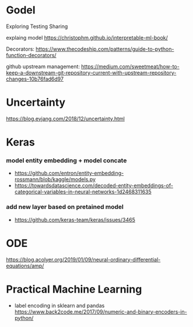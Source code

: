 # Godel
Exploring Testing Sharing

explaing model
https://christophm.github.io/interpretable-ml-book/


Decorators:
https://www.thecodeship.com/patterns/guide-to-python-function-decorators/


github upstream management:
https://medium.com/sweetmeat/how-to-keep-a-downstream-git-repository-current-with-upstream-repository-changes-10b76fad6d97


# Uncertainty
https://blog.evjang.com/2018/12/uncertainty.html


# Keras
### model entity embedding + model concate
* https://github.com/entron/entity-embedding-rossmann/blob/kaggle/models.py
* https://towardsdatascience.com/decoded-entity-embeddings-of-categorical-variables-in-neural-networks-1d2468311635

### add new layer based on pretained model
* https://github.com/keras-team/keras/issues/3465



# ODE
https://blog.acolyer.org/2019/01/09/neural-ordinary-differential-equations/amp/



# Practical Machine Learning
* label encoding in sklearn and pandas
https://www.back2code.me/2017/09/numeric-and-binary-encoders-in-python/ 
